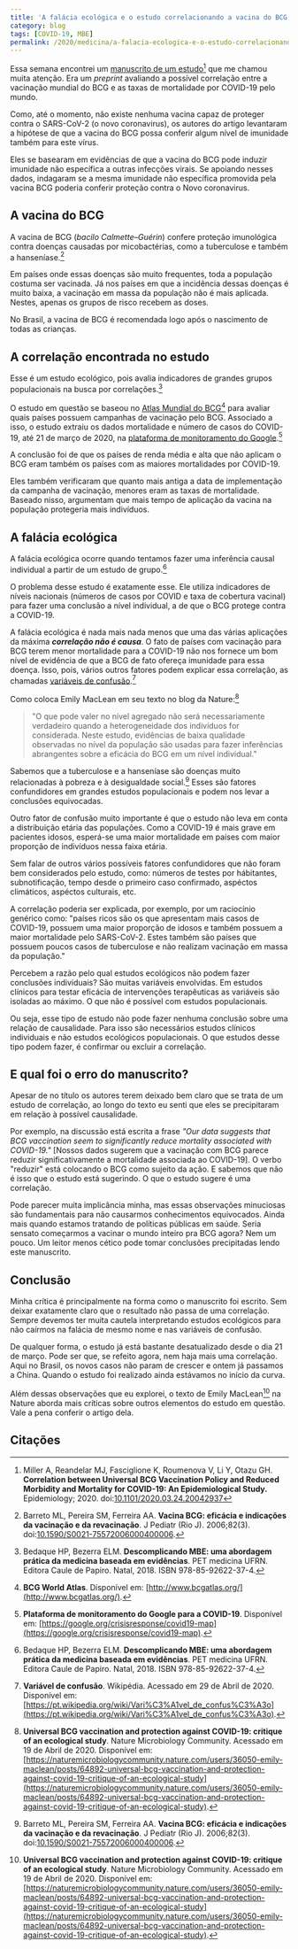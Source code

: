 ```yaml
---
title: 'A falácia ecológica e o estudo correlacionando a vacina do BCG com proteção à COVID-19'
category: blog
tags: [COVID-19, MBE]
permalink: /2020/medicina/a-falacia-ecologica-e-o-estudo-correlacionando-a-vacina-bcg-com-protecao-a-covid19
---
```


Essa semana encontrei um [manuscrito de um estudo](https://doi.org/10.1101/2020.03.24.20042937)[^Miller2020] que me chamou muita atenção. Era um *preprint* avaliando a possível correlação entre a vacinação mundial do BCG e as taxas de mortalidade por COVID-19 pelo mundo.

Como, até o momento, não existe nenhuma vacina capaz de proteger contra o SARS-CoV-2 (o novo coronavirus), os autores do artigo levantaram a hipótese de que a vacina do BCG possa conferir algum nível de imunidade também para este vírus.

Eles se basearam em evidências de que a vacina do BCG pode induzir imunidade não específica a outras infecções virais. Se apoiando nesses dados, indagaram se a mesma imunidade não específica promovida pela vacina BCG poderia conferir proteção contra o Novo coronavirus.

## A vacina do BCG

A vacina de BCG (*bacilo Calmette–Guérin*) confere proteção imunológica contra doenças causadas por micobactérias, como a tuberculose e também a hanseníase.[^Barreto2006]

Em países onde essas doenças são muito frequentes, toda a população costuma ser vacinada. Já nos países em que a incidência dessas doenças é muito baixa, a vacinação em massa da população não é mais aplicada. Nestes, apenas os grupos de risco recebem as doses.

No Brasil, a vacina de BCG é recomendada logo após o nascimento de todas as crianças.

## A correlação encontrada no estudo

Esse é um estudo ecológico, pois avalia indicadores de grandes grupos populacionais na busca por correlações.[^livro-mbe]

O estudo em questão se baseou no [Atlas Mundial do BCG](http://www.bcgatlas.org/)[^atlas] para avaliar quais países possuem campanhas de vacinação pelo BCG. Associado a isso, o estudo extraiu os dados mortalidade e número de casos do COVID-19, até 21 de março de 2020, na [plataforma de monitoramento do Google](https://google.org/crisisresponse/covid19-map).[^google]

A conclusão foi de que os países de renda média e alta que não aplicam o BCG eram também os países com as maiores mortalidades por COVID-19.

Eles também verificaram que quanto mais antiga a data de implementação da campanha de vacinação, menores eram as taxas de mortalidade. Baseado nisso, argumentam que mais tempo de aplicação da vacina na população protegeria mais indivíduos.

## A falácia ecológica

A falácia ecológica ocorre quando tentamos fazer uma inferência causal individual a partir de um estudo de grupo.[^livro-mbe]

O problema desse estudo é exatamente esse. Ele utiliza indicadores de níveis nacionais (números de casos por COVID e taxa de cobertura vacinal) para fazer uma conclusão a nível individual, a de que o BCG protege contra a COVID-19.

A falácia ecológica é nada mais nada menos que uma das várias aplicações da máxima ***correlação não é causa***. O fato de países com vacinação para BCG terem menor mortalidade para a COVID-19 não nos fornece um bom nível de evidência de que a BCG de fato ofereça imunidade para essa doença. Isso, pois, vários outros fatores podem explicar essa correlação, as chamadas [variáveis de confusão](https://pt.wikipedia.org/wiki/Vari%C3%A1vel_de_confus%C3%A3o).[^wiki]

Como coloca Emily MacLean em seu texto no blog da Nature:[^Emily]

> "O que pode valer no nível agregado não será necessariamente verdadeiro quando a heterogeneidade dos indivíduos for considerada. Neste estudo, evidências de baixa qualidade observadas no nível da população são usadas para fazer inferências abrangentes sobre a eficácia do BCG em um nível individual."

Sabemos que a tuberculose e a hanseníase são doenças muito relacionadas à pobreza e à desigualdade social.[^Barreto2006] Esses são fatores confundidores em grandes estudos populacionais e podem nos levar a conclusões equivocadas.

Outro fator de confusão muito importante é que o estudo não leva em conta a distribuição etária das populações. Como a COVID-19 é mais grave em pacientes idosos, esperá-se uma maior mortalidade em países com maior proporção de indivíduos nessa faixa etária.

Sem falar de outros vários possíveis fatores confundidores que não foram bem considerados pelo estudo, como: números de testes por hábitantes, subnotificação, tempo desde o primeiro caso confirmado, aspéctos climáticos, aspéctos culturais, etc.

A correlação poderia ser explicada, por exemplo, por um raciocínio genérico como: "países ricos são os que apresentam mais casos de COVID-19, possuem uma maior proporção de idosos e também possuem a maior mortalidade pelo SARS-CoV-2. Estes também são países que possuem poucos casos de tuberculose e não realizam vacinação em massa da população." 

Percebem a razão pelo qual estudos ecológicos não podem fazer conclusões individuais? São muitas variáveis envolvidas. Em estudos clínicos para testar eficácia de intervenções terapêuticas as variáveis são isoladas ao máximo. O que não é possível com estudos populacionais.

Ou seja, esse tipo de estudo não pode fazer nenhuma conclusão sobre uma relação de causalidade. Para isso são necessários estudos clínicos individuais e não estudos ecológicos populacionais. O que estudos desse tipo podem fazer, é confirmar ou excluir a correlação.

## E qual foi o erro do manuscrito?

Apesar de no título os autores terem deixado bem claro que se trata de um estudo de correlação, ao longo do texto eu senti que eles se precipitaram em relação à possível causalidade. 

Por exemplo, na discussão está escrita a frase *"Our data suggests that BCG vaccination seem to significantly reduce mortality associated with COVID-19."* [Nossos dados sugerem que a vacinação com BCG parece reduzir significativamente a mortalidade associada ao COVID-19]. O verbo "reduzir" está colocando o BCG como sujeito da ação. E sabemos que não é isso que o estudo está sugerindo. O que o estudo sugere é uma correlação. 

Pode parecer muita implicância minha, mas essas observações minuciosas são fundamentais para não causarmos conhecimentos equivocados. Ainda mais quando estamos tratando de políticas públicas em saúde. Seria sensato começarmos a vacinar o mundo inteiro pra BCG agora? Nem um pouco. Um leitor menos cético pode tomar conclusões precipitadas lendo este manuscrito.

## Conclusão

Minha crítica é principalmente na forma como o manuscrito foi escrito. Sem deixar exatamente claro que o resultado não passa de uma correlação. Sempre devemos ter muita cautela interpretando estudos ecológicos para não caírmos na falácia de mesmo nome e nas variáveis de confusão.

De qualquer forma, o estudo já está bastante desatualizado desde o dia 21 de março. Pode ser que, se refeito agora, nem haja mais uma correlação. Aqui no Brasil, os novos casos não param de crescer e ontem já passamos a China. Quando o estudo foi realizado ainda estávamos no início da curva.

Além dessas observações que eu explorei, o texto de Emily MacLean[^Emily] na Nature aborda mais críticas sobre outros elementos do estudo em questão. Vale a pena conferir o artigo dela.

## Citações 

[^google]: **Plataforma de monitoramento do Google para a COVID-19**. Disponível em: [https://google.org/crisisresponse/covid19-map](https://google.org/crisisresponse/covid19-map).

[^atlas]: **BCG World Atlas**. Disponível em: [http://www.bcgatlas.org/](http://www.bcgatlas.org/).

[^Barreto2006]: Barreto ML, Pereira SM, Ferreira AA. **Vacina BCG: eficácia e indicações da vacinação e da revacinação**. J Pediatr (Rio J). 2006;82(3). doi:[10.1590/S0021-75572006000400006](https://doi.org/10.1590/S0021-75572006000400006).

[^livro-mbe]: Bedaque HP, Bezerra ELM. **Descomplicando MBE: uma abordagem prática da medicina baseada em evidências**. PET medicina UFRN. Editora Caule de Papiro. Natal, 2018. ISBN 978-85-92622-37-4.

[^Miller2020]: Miller A, Reandelar MJ, Fasciglione K, Roumenova V, Li Y, Otazu GH. **Correlation between Universal BCG Vaccination Policy and Reduced Morbidity and Mortality for COVID-19: An Epidemiological Study.** Epidemiology; 2020. doi:[10.1101/2020.03.24.20042937](https://doi.org/10.1101/2020.03.24.20042937)

[^Emily]: **Universal BCG vaccination and protection against COVID-19: critique of an ecological study**. Nature Microbiology Community. Acessado em 19 de Abril de 2020. Disponível em: [https://naturemicrobiologycommunity.nature.com/users/36050-emily-maclean/posts/64892-universal-bcg-vaccination-and-protection-against-covid-19-critique-of-an-ecological-study](https://naturemicrobiologycommunity.nature.com/users/36050-emily-maclean/posts/64892-universal-bcg-vaccination-and-protection-against-covid-19-critique-of-an-ecological-study). 

[^wiki]: **Variável de confusão**. Wikipédia. Acessado em 29 de Abril de 2020. Disponível em: [https://pt.wikipedia.org/wiki/Vari%C3%A1vel_de_confus%C3%A3o](https://pt.wikipedia.org/wiki/Vari%C3%A1vel_de_confus%C3%A3o).